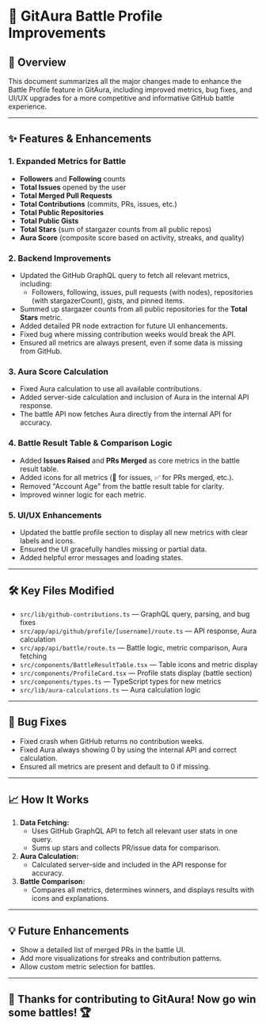 # 🥊 GitAura Battle Profile Improvements

## 🚀 Overview

This document summarizes all the major changes made to enhance the Battle Profile feature in GitAura, including improved metrics, bug fixes, and UI/UX upgrades for a more competitive and informative GitHub battle experience.

---

## ✨ Features & Enhancements

### 1. **Expanded Metrics for Battle**

- **Followers** and **Following** counts
- **Total Issues** opened by the user
- **Total Merged Pull Requests**
- **Total Contributions** (commits, PRs, issues, etc.)
- **Total Public Repositories**
- **Total Public Gists**
- **Total Stars** (sum of stargazer counts from all public repos)
- **Aura Score** (composite score based on activity, streaks, and quality)

### 2. **Backend Improvements**

- Updated the GitHub GraphQL query to fetch all relevant metrics, including:
  - Followers, following, issues, pull requests (with nodes), repositories (with stargazerCount), gists, and pinned items.
- Summed up stargazer counts from all public repositories for the **Total Stars** metric.
- Added detailed PR node extraction for future UI enhancements.
- Fixed bug where missing contribution weeks would break the API.
- Ensured all metrics are always present, even if some data is missing from GitHub.

### 3. **Aura Score Calculation**

- Fixed Aura calculation to use all available contributions.
- Added server-side calculation and inclusion of Aura in the internal API response.
- The battle API now fetches Aura directly from the internal API for accuracy.

### 4. **Battle Result Table & Comparison Logic**

- Added **Issues Raised** and **PRs Merged** as core metrics in the battle result table.
- Added icons for all metrics (🐞 for issues, ✅ for PRs merged, etc.).
- Removed "Account Age" from the battle result table for clarity.
- Improved winner logic for each metric.

### 5. **UI/UX Enhancements**

- Updated the battle profile section to display all new metrics with clear labels and icons.
- Ensured the UI gracefully handles missing or partial data.
- Added helpful error messages and loading states.

---

## 🛠️ Key Files Modified

- `src/lib/github-contributions.ts` — GraphQL query, parsing, and bug fixes
- `src/app/api/github/profile/[username]/route.ts` — API response, Aura calculation
- `src/app/api/battle/route.ts` — Battle logic, metric comparison, Aura fetching
- `src/components/BattleResultTable.tsx` — Table icons and metric display
- `src/components/ProfileCard.tsx` — Profile stats display (battle section)
- `src/components/types.ts` — TypeScript types for new metrics
- `src/lib/aura-calculations.ts` — Aura calculation logic

---

## 🐛 Bug Fixes

- Fixed crash when GitHub returns no contribution weeks.
- Fixed Aura always showing 0 by using the internal API and correct calculation.
- Ensured all metrics are present and default to 0 if missing.

---

## 📈 How It Works

1. **Data Fetching:**
   - Uses GitHub GraphQL API to fetch all relevant user stats in one query.
   - Sums up stars and collects PR/issue data for comparison.
2. **Aura Calculation:**
   - Calculated server-side and included in the API response for accuracy.
3. **Battle Comparison:**
   - Compares all metrics, determines winners, and displays results with icons and explanations.

---

## 💡 Future Enhancements

- Show a detailed list of merged PRs in the battle UI.
- Add more visualizations for streaks and contribution patterns.
- Allow custom metric selection for battles.

---

## 🙌 Thanks for contributing to GitAura! Now go win some battles! 🏆
